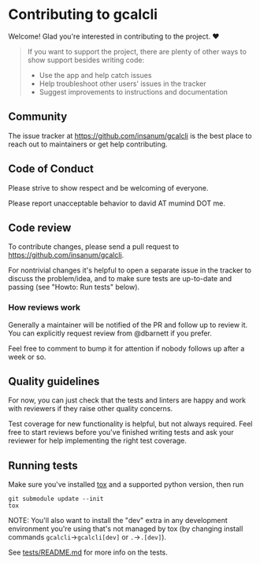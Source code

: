 # Contributing to gcalcli

Welcome! Glad you're interested in contributing to the project. ❤️

> If you want to support the project, there are plenty of other ways to show support besides writing code:
> - Use the app and help catch issues
> - Help troubleshoot other users' issues in the tracker
> - Suggest improvements to instructions and documentation

## Community

The issue tracker at https://github.com/insanum/gcalcli is the best place to reach out to maintainers or get help contributing.

## Code of Conduct

Please strive to show respect and be welcoming of everyone.

Please report unacceptable behavior to david AT mumind DOT me.

## Code review

To contribute changes, please send a pull request to https://github.com/insanum/gcalcli.

For nontrivial changes it's helpful to open a separate issue in the tracker to discuss the problem/idea, and to make sure tests are up-to-date and passing (see "Howto: Run tests" below).

### How reviews work

Generally a maintainer will be notified of the PR and follow up to review it. You can explicitly request review from @dbarnett if you prefer.

Feel free to comment to bump it for attention if nobody follows up after a week or so.

## Quality guidelines

For now, you can just check that the tests and linters are happy and work with reviewers if they raise other quality concerns.

Test coverage for new functionality is helpful, but not always required. Feel free to start reviews before you've finished writing tests and ask your reviewer for help implementing the right test coverage.

## Running tests

Make sure you've installed [tox](https://tox.wiki/) and a supported python version, then run

```shell
git submodule update --init
tox
```

NOTE: You'll also want to install the "dev" extra in any development environment you're using
that's not managed by tox (by changing install commands `gcalcli`->`gcalcli[dev]` or
`.`->`.[dev]`).

See [tests/README.md](tests/README.md) for more info on the tests.
